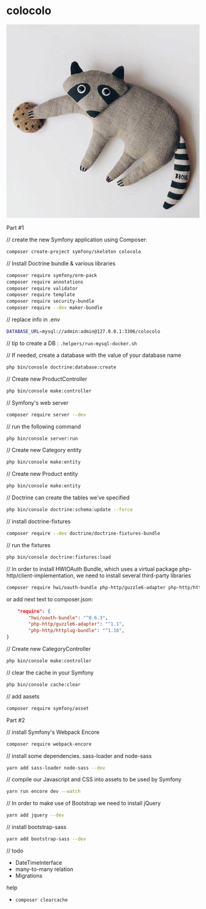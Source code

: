 # colocolo

![](./logo.jpg)

Part #1

// create the new Symfony application using Composer:
```bash
composer create-project symfony/skeleton colocolo
```

// Install Doctrine bundle & various libraries
```bash
composer require symfony/orm-pack
composer require annotations
composer require validator
composer require template
composer require security-bundle
composer require --dev maker-bundle
```

// replace info in .env
```bash
DATABASE_URL=mysql://admin:admin@127.0.0.1:3306/colocolo
```
// tip to create a DB : `.helpers/run-mysql-docker.sh`

// If needed, create a database with the value of your database name
```bash
php bin/console doctrine:database:create
```

// Create new ProductController
```bash
php bin/console make:controller
```

// Symfony's web server
```bash
composer require server --dev
```

// run the following command
```bash
php bin/console server:run
```

// Create new Category entity
```bash
php bin/console make:entity
```

// Create new Product entity
```bash
php bin/console make:entity
```

// Doctrine can create the tables we've specified
```bash
php bin/console doctrine:schema:update --force
```

// install doctrine-fixtures
```bash
composer require --dev doctrine/doctrine-fixtures-bundle
```

// run the fixtures
```bash
php bin/console doctrine:fixtures:load
```

// In order to install HWIOAuth Bundle, which uses a virtual package php-http/client-implementation, we need to install several third-party libraries
```bash
composer require hwi/oauth-bundle php-http/guzzle6-adapter php-http/httplug-bundle
```

or add next text to composer.json:
```json
    "require": {
        "hwi/oauth-bundle": "^0.6.3",
        "php-http/guzzle6-adapter": "^1.1",
        "php-http/httplug-bundle": "^1.16",
}
```

// Create new CategoryController
```bash
php bin/console make:controller
```

// clear the cache in your Symfony
```bash
php bin/console cache:clear
```

// add aasets 
```bash
composer require symfony/asset
```

Part #2

// install Symfony's Webpack Encore
```bash
composer require webpack-encore
```

// install some dependencies. sass-loader and node-sass 
```bash
yarn add sass-loader node-sass --dev
```

// compile our Javascript and CSS into assets to be used by Symfony
```bash
yarn run encore dev --watch
```

// In order to make use of Bootstrap we need to install jQuery
```bash
yarn add jquery --dev
```

//  install bootstrap-sass
```bash
yarn add bootstrap-sass --dev
```

// todo
* DateTimeInterface
* many-to-many relation
* Migrations

help
* `composer clearcache`
